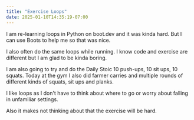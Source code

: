```yaml
---
title: "Exercise Loops"
date: 2025-01-10T14:35:19-07:00
---
```


I am re-learning loops in Python on boot.dev and it was kinda hard. But I can use Boots to help me so that was nice. 

I also often do the same loops while running. I know code and exercise are different but I am glad to be kinda boring.

I am also going to try and do the Daily Stoic 10 push-ups, 10 sit ups, 10 squats. Today at the gym I also did farmer carries and multiple rounds of different kinds of squats, sit ups and planks. 

I like loops as I don't have to think about where to go or worry about falling in unfamiliar settings. 

Also it makes not thinking about that the exercise will be hard. 


